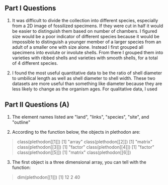 ## Part I Questions

1. It was difficult to divide the collection into different species, especially from a 2D image of fossilized specimens. If they were cut in half it would be easier to distinguish them based on number of chambers. I figured size would be a poor indicator of different species because it would be impossible to distinguish a younger member of a larger species from an adult of a smaller one with size alone. Instead I first grouped all specimens into evolute or involute shells. From there I grouped them into varieties with ribbed shells and varieties with smooth shells, for a total of 4 different species. 

2. I found the most useful quantitative data to be the ratio of shell diameter to umbilical length as well as shell diameter to shell width. These two datasets are more useful than something like diameter because they are less likely to change as the organism ages. For qualitative data, I used  



## Part II Questions (A)

1. The element names listed are "land", "links", "species", "site", and "outline"

2. According to the function below, the objects in plethodon are:
> class(plethodon[[1]])
[1] "array"
> class(plethodon[[2]])
[1] "matrix"
> class(plethodon[[3]])
[1] "factor"
> class(plethodon[[4]])
[1] "factor"
> class(plethodon[[5]])
[1] "matrix"
> class(plethodon[[6]])

3. The first object is a three dimensional array, you can tell with the function:
> dim(plethodon[[1]])
[1] 12  2 40



